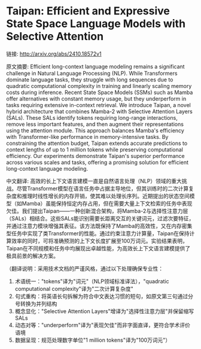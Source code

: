 # Taipan: Efficient and Expressive State Space Language Models with Selective Attention

链接: http://arxiv.org/abs/2410.18572v1

原文摘要:
Efficient long-context language modeling remains a significant challenge in
Natural Language Processing (NLP). While Transformers dominate language tasks,
they struggle with long sequences due to quadratic computational complexity in
training and linearly scaling memory costs during inference. Recent State Space
Models (SSMs) such as Mamba offer alternatives with constant memory usage, but
they underperform in tasks requiring extensive in-context retrieval. We
introduce Taipan, a novel hybrid architecture that combines Mamba-2 with
Selective Attention Layers (SALs). These SALs identify tokens requiring
long-range interactions, remove less important features, and then augment their
representations using the attention module. This approach balances Mamba's
efficiency with Transformer-like performance in memory-intensive tasks. By
constraining the attention budget, Taipan extends accurate predictions to
context lengths of up to 1 million tokens while preserving computational
efficiency. Our experiments demonstrate Taipan's superior performance across
various scales and tasks, offering a promising solution for efficient
long-context language modeling.

中文翻译:
高效的长上下文语言建模一直是自然语言处理（NLP）领域的重大挑战。尽管Transformer模型在语言任务中占据主导地位，但其训练时的二次计算复杂度和推理时线性增长的内存开销，使其难以处理长序列。近期提出的状态空间模型（如Mamba）虽能保持恒定内存占用，但在需要大量上下文检索的任务中表现欠佳。我们提出Taipan——一种创新混合架构，将Mamba-2与选择性注意力层（SALs）相结合。这些SALs能识别需要长距离交互的关键词元，过滤次要特征，并通过注意力模块增强其表征。该方法既保持了Mamba的高效性，又在内存密集型任务中实现了类Transformer的性能。通过约束注意力计算量，Taipan在保持计算效率的同时，可将准确预测的上下文长度扩展至100万词元。实验结果表明，Taipan在不同规模和任务中均展现出卓越性能，为高效长上下文语言建模提供了极具前景的解决方案。

（翻译说明：采用技术文档的严谨风格，通过以下处理确保专业性：
1. 术语统一："tokens"译为"词元"（NLP领域标准译法），"quadratic computational complexity"译为"二次计算复杂度"
2. 句式重构：将英语长句拆解为符合中文表达习惯的短句，如原文第三句通过分号转换为并列结构
3. 概念显化："Selective Attention Layers"增译为"选择性注意力层"并保留缩写SALs
4. 动态对等："underperform"译为"表现欠佳"而非字面直译，更符合学术评价语境
5. 数据呈现：规范处理数字单位"1 million tokens"译为"100万词元"）
